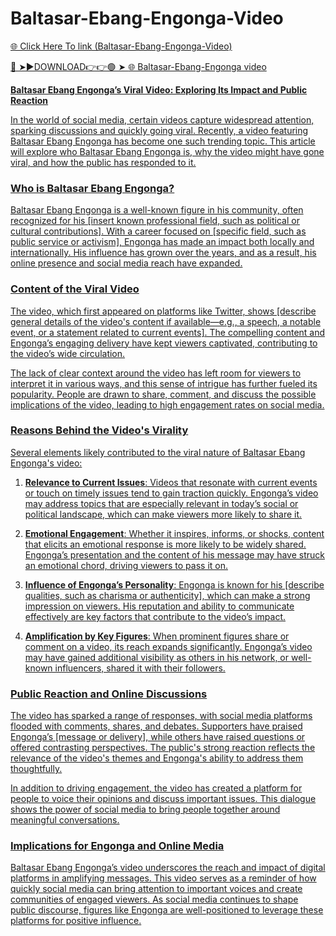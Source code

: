 # Baltasar-Ebang-Engonga-Video

<a href="https://fifa55ballz.com/fdgret54"> 🌐 Click Here To link (Baltasar-Ebang-Engonga-Video)

🔴 ➤►DOWNLOAD👉👉🟢 ➤  <a href="https://fifa55ballz.com/fdgret54"> 🌐 Baltasar-Ebang-Engonga video

**Baltasar Ebang Engonga’s Viral Video: Exploring Its Impact and Public Reaction**

In the world of social media, certain videos capture widespread attention, sparking discussions and quickly going viral. Recently, a video featuring Baltasar Ebang Engonga has become one such trending topic. This article will explore who Baltasar Ebang Engonga is, why the video might have gone viral, and how the public has responded to it.

### **Who is Baltasar Ebang Engonga?**

Baltasar Ebang Engonga is a well-known figure in his community, often recognized for his [insert known professional field, such as political or cultural contributions]. With a career focused on [specific field, such as public service or activism], Engonga has made an impact both locally and internationally. His influence has grown over the years, and as a result, his online presence and social media reach have expanded.

### **Content of the Viral Video**

The video, which first appeared on platforms like Twitter, shows [describe general details of the video's content if available—e.g., a speech, a notable event, or a statement related to current events]. The compelling content and Engonga’s engaging delivery have kept viewers captivated, contributing to the video’s wide circulation. 

The lack of clear context around the video has left room for viewers to interpret it in various ways, and this sense of intrigue has further fueled its popularity. People are drawn to share, comment, and discuss the possible implications of the video, leading to high engagement rates on social media.

### **Reasons Behind the Video's Virality**

Several elements likely contributed to the viral nature of Baltasar Ebang Engonga's video:

1. **Relevance to Current Issues**: Videos that resonate with current events or touch on timely issues tend to gain traction quickly. Engonga’s video may address topics that are especially relevant in today’s social or political landscape, which can make viewers more likely to share it.

2. **Emotional Engagement**: Whether it inspires, informs, or shocks, content that elicits an emotional response is more likely to be widely shared. Engonga’s presentation and the content of his message may have struck an emotional chord, driving viewers to pass it on.

3. **Influence of Engonga’s Personality**: Engonga is known for his [describe qualities, such as charisma or authenticity], which can make a strong impression on viewers. His reputation and ability to communicate effectively are key factors that contribute to the video’s impact.

4. **Amplification by Key Figures**: When prominent figures share or comment on a video, its reach expands significantly. Engonga’s video may have gained additional visibility as others in his network, or well-known influencers, shared it with their followers.

### **Public Reaction and Online Discussions**

The video has sparked a range of responses, with social media platforms flooded with comments, shares, and debates. Supporters have praised Engonga’s [message or delivery], while others have raised questions or offered contrasting perspectives. The public's strong reaction reflects the relevance of the video's themes and Engonga's ability to address them thoughtfully.

In addition to driving engagement, the video has created a platform for people to voice their opinions and discuss important issues. This dialogue shows the power of social media to bring people together around meaningful conversations.

### **Implications for Engonga and Online Media**

Baltasar Ebang Engonga’s video underscores the reach and impact of digital platforms in amplifying messages. This video serves as a reminder of how quickly social media can bring attention to important voices and create communities of engaged viewers. As social media continues to shape public discourse, figures like Engonga are well-positioned to leverage these platforms for positive influence.








